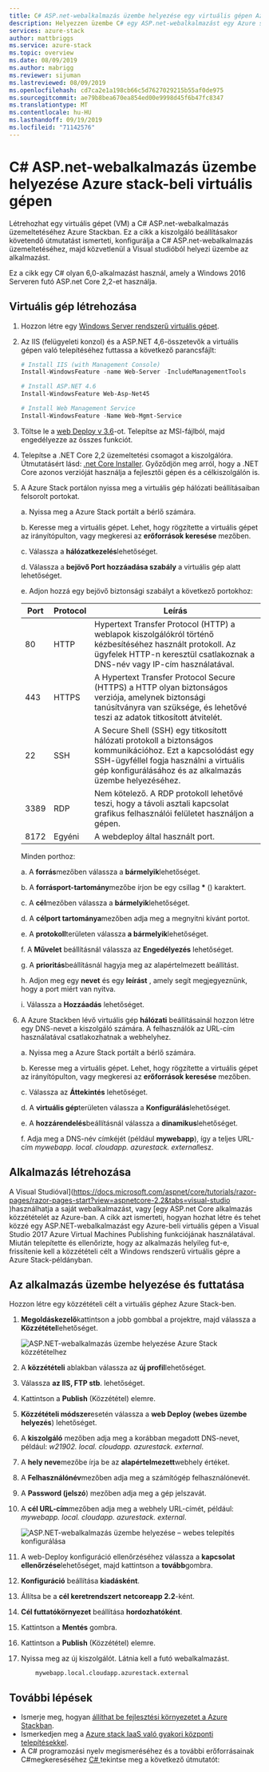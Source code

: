 ```yaml
---
title: C# ASP.net-webalkalmazás üzembe helyezése egy virtuális gépen Azure Stackban | Microsoft Docs
description: Helyezzen üzembe C# egy ASP.net-webalkalmazást egy Azure stack-alapú virtuális gépen.
services: azure-stack
author: mattbriggs
ms.service: azure-stack
ms.topic: overview
ms.date: 08/09/2019
ms.author: mabrigg
ms.reviewer: sijuman
ms.lastreviewed: 08/09/2019
ms.openlocfilehash: cd7ca2e1a198cb66c5d7627029215b55af0de975
ms.sourcegitcommit: ae79b8bea670ea854ed00e9998d45f6b47fc8347
ms.translationtype: MT
ms.contentlocale: hu-HU
ms.lasthandoff: 09/19/2019
ms.locfileid: "71142576"
---
```

# <a name="deploy-a-c-aspnet-web-app-to-a-vm-in-azure-stack"></a>C# ASP.net-webalkalmazás üzembe helyezése Azure stack-beli virtuális gépen

Létrehozhat egy virtuális gépet (VM) a C# ASP.net-webalkalmazás üzemeltetéséhez Azure Stackban. Ez a cikk a kiszolgáló beállításakor követendő útmutatást ismerteti, konfigurálja a C# ASP.net-webalkalmazás üzemeltetéséhez, majd közvetlenül a Visual studióból helyezi üzembe az alkalmazást.

Ez a cikk egy C# olyan 6,0-alkalmazást használ, amely a Windows 2016 Serveren futó ASP.net Core 2,2-et használja.

## <a name="create-a-vm"></a>Virtuális gép létrehozása

1. Hozzon létre egy [Windows Server rendszerű virtuális gépet](azure-stack-quick-windows-portal.md).

1. Az IIS (felügyeleti konzol) és a ASP.NET 4,6-összetevők a virtuális gépen való telepítéséhez futtassa a következő parancsfájlt:

    ```PowerShell  
    # Install IIS (with Management Console)
    Install-WindowsFeature -name Web-Server -IncludeManagementTools
    
    # Install ASP.NET 4.6
    Install-WindowsFeature Web-Asp-Net45
    
    # Install Web Management Service
    Install-WindowsFeature -Name Web-Mgmt-Service
    ```

1. Töltse le a [web Deploy v 3.6](https://www.microsoft.com/download/details.aspx?id=43717)-ot. Telepítse az MSI-fájlból, majd engedélyezze az összes funkciót.

1. Telepítse a .NET Core 2,2 üzemeltetési csomagot a kiszolgálóra. Útmutatásért lásd: [.net Core Installer](https://dotnet.microsoft.com/download/dotnet-core/2.2). Győződjön meg arról, hogy a .NET Core azonos verzióját használja a fejlesztői gépen és a célkiszolgálón is.

1. A Azure Stack portálon nyissa meg a virtuális gép hálózati beállításaiban felsorolt portokat.

    a. Nyissa meg a Azure Stack portált a bérlő számára.

    b. Keresse meg a virtuális gépet. Lehet, hogy rögzítette a virtuális gépet az irányítópulton, vagy megkeresi az **erőforrások keresése** mezőben.

    c. Válassza a **hálózatkezelés**lehetőséget.

    d. Válassza a **bejövő Port hozzáadása szabály** a virtuális gép alatt lehetőséget.

    e. Adjon hozzá egy bejövő biztonsági szabályt a következő portokhoz:

    | Port | Protocol | Leírás |
    | --- | --- | --- |
    | 80 | HTTP | Hypertext Transfer Protocol (HTTP) a weblapok kiszolgálókról történő kézbesítéséhez használt protokoll. Az ügyfelek HTTP-n keresztül csatlakoznak a DNS-név vagy IP-cím használatával. |
    | 443 | HTTPS | A Hypertext Transfer Protocol Secure (HTTPS) a HTTP olyan biztonságos verziója, amelynek biztonsági tanúsítványra van szüksége, és lehetővé teszi az adatok titkosított átvitelét.  |
    | 22 | SSH | A Secure Shell (SSH) egy titkosított hálózati protokoll a biztonságos kommunikációhoz. Ezt a kapcsolódást egy SSH-ügyféllel fogja használni a virtuális gép konfigurálásához és az alkalmazás üzembe helyezéséhez. |
    | 3389 | RDP | Nem kötelező. A RDP protokoll lehetővé teszi, hogy a távoli asztali kapcsolat grafikus felhasználói felületet használjon a gépen.   |
    | 8172 | Egyéni | A webdeploy által használt port. |

    Minden porthoz:

    a. A **forrás**mezőben válassza a **bármelyik**lehetőséget.

    b. A **forrásport-tartomány**mezőbe írjon be egy csillag **\*** () karaktert.

    c. A **cél**mezőben válassza a **bármelyik**lehetőséget.

    d. A **célport tartománya**mezőben adja meg a megnyitni kívánt portot.

    e. A **protokoll**területen válassza **a bármelyik**lehetőséget.

    f. A **Művelet** beállításnál válassza az **Engedélyezés** lehetőséget.

    g. A **prioritás**beállításnál hagyja meg az alapértelmezett beállítást.

    h. Adjon meg egy **nevet** és egy **leírást** , amely segít megjegyeznünk, hogy a port miért van nyitva.

    i. Válassza a **Hozzáadás** lehetőséget.

1.  A Azure Stackben lévő virtuális gép **hálózati** beállításainál hozzon létre egy DNS-nevet a kiszolgáló számára. A felhasználók az URL-cím használatával csatlakozhatnak a webhelyhez.

    a. Nyissa meg a Azure Stack portált a bérlő számára.

    b. Keresse meg a virtuális gépet. Lehet, hogy rögzítette a virtuális gépet az irányítópulton, vagy megkeresi az **erőforrások keresése** mezőben.

    c. Válassza az **Áttekintés** lehetőséget.

    d. A **virtuális gép**területen válassza a **Konfigurálás**lehetőséget.

    e. A **hozzárendelés**beállításnál válassza a **dinamikus**lehetőséget.

    f. Adja meg a DNS-név címkéjét (például **mywebapp**), így a teljes URL-cím *mywebapp. local. cloudapp. azurestack. external*lesz.

## <a name="create-an-app"></a>Alkalmazás létrehozása 

A Visual Studióval](https://docs.microsoft.com/aspnet/core/tutorials/razor-pages/razor-pages-start?view=aspnetcore-2.2&tabs=visual-studio
)használhatja a saját webalkalmazást, vagy [egy ASP.net Core alkalmazás közzétételét az Azure-ban. A cikk azt ismerteti, hogyan hozhat létre és tehet közzé egy ASP.NET-webalkalmazást egy Azure-beli virtuális gépen a Visual Studio 2017 Azure Virtual Machines Publishing funkciójának használatával. Miután telepítette és ellenőrizte, hogy az alkalmazás helyileg fut-e, frissítenie kell a közzétételi célt a Windows rendszerű virtuális gépre a Azure Stack-példányban.

## <a name="deploy-and-run-the-app"></a>Az alkalmazás üzembe helyezése és futtatása

Hozzon létre egy közzétételi célt a virtuális géphez Azure Stack-ben.

1. **Megoldáskezelő**kattintson a jobb gombbal a projektre, majd válassza a **Közzététel**lehetőséget.

    ![ASP.NET-webalkalmazás üzembe helyezése Azure Stack közzétételhez](media/azure-stack-dev-start-howto-vm-dotnet/deploy-app-to-azure-stack.png)

1. A **közzétételi** ablakban válassza az **új profil**lehetőséget.
1. Válassza **az IIS, FTP stb**. lehetőséget.
1. Kattintson a **Publish** (Közzététel) elemre.
1. **Közzétételi módszer**esetén válassza a **web Deploy (webes üzembe helyezés**) lehetőséget.
1. A **kiszolgáló** mezőben adja meg a korábban megadott DNS-nevet, például: *w21902. local. cloudapp. azurestack. external*.
1. A **hely neve**mezőbe írja be az **alapértelmezett**webhely értéket.
1. A **Felhasználónév**mezőben adja meg a számítógép felhasználónevét.
1. A **Password (jelszó**) mezőben adja meg a gép jelszavát.
1. A **cél URL-cím**mezőben adja meg a webhely URL-címét, például: *mywebapp. local. cloudapp. azurestack. external*.

    ![ASP.NET-webalkalmazás üzembe helyezése – webes telepítés konfigurálása](media/azure-stack-dev-start-howto-vm-dotnet/configure-web-deploy.png)

1. A web-Deploy konfiguráció ellenőrzéséhez válassza a **kapcsolat ellenőrzése**lehetőséget, majd kattintson a **tovább**gombra.
1. **Konfiguráció** beállítása **kiadásként**.
1. Állítsa be a **cél keretrendszert** **netcoreapp 2.2**-ként.
1. **Cél futtatókörnyezet** beállítása **hordozhatóként**.
1. Kattintson a **Mentés** gombra.
1. Kattintson a **Publish** (Közzététel) elemre.
1. Nyissa meg az új kiszolgálót. Látnia kell a futó webalkalmazást.

    ```http  
        mywebapp.local.cloudapp.azurestack.external
    ```

## <a name="next-steps"></a>További lépések

- Ismerje meg, hogyan [állíthat be fejlesztési környezetet a Azure Stackban](azure-stack-dev-start.md).
- Ismerkedjen meg a [Azure stack IaaS való gyakori központi telepítésekkel](azure-stack-dev-start-deploy-app.md).
- A C# programozási nyelv megismeréséhez és a további erőforrásainak C#megkereséséhez [ C# ](https://docs.microsoft.com/dotnet/csharp/) tekintse meg a következő útmutatót:
